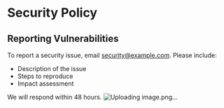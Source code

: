 
# Security Policy

## Reporting Vulnerabilities
To report a security issue, email security@example.com. Please include:
- Description of the issue
- Steps to reproduce
- Impact assessment

We will respond within 48 hours.
![Uploading image.png…]()
